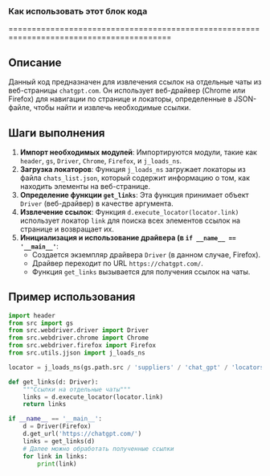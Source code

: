 ### Как использовать этот блок кода
=========================================================================================

Описание
-------------------------
Данный код предназначен для извлечения ссылок на отдельные чаты из веб-страницы `chatgpt.com`. Он использует веб-драйвер (Chrome или Firefox) для навигации по странице и локаторы, определенные в JSON-файле, чтобы найти и извлечь необходимые ссылки.

Шаги выполнения
-------------------------
1. **Импорт необходимых модулей**: Импортируются модули, такие как `header`, `gs`, `Driver`, `Chrome`, `Firefox`, и `j_loads_ns`.
2. **Загрузка локаторов**: Функция `j_loads_ns` загружает локаторы из файла `chats_list.json`, который содержит информацию о том, как находить элементы на веб-странице.
3. **Определение функции `get_links`**: Эта функция принимает объект `Driver` (веб-драйвер) в качестве аргумента.
4. **Извлечение ссылок**: Функция `d.execute_locator(locator.link)` использует локатор `link` для поиска всех элементов ссылок на странице и возвращает их.
5. **Инициализация и использование драйвера (в `if __name__ == '__main__'`**:
   - Создается экземпляр драйвера `Driver` (в данном случае, Firefox).
   - Драйвер переходит по URL `https://chatgpt.com/`.
   - Функция `get_links` вызывается для получения ссылок на чаты.

Пример использования
-------------------------

```python
import header
from src import gs
from src.webdriver.driver import Driver
from src.webdriver.chrome import Chrome
from src.webdriver.firefox import Firefox
from src.utils.jjson import j_loads_ns

locator = j_loads_ns(gs.path.src / 'suppliers' / 'chat_gpt' / 'locators' / 'chats_list.json')

def get_links(d: Driver):
    """Ссылки на отдельные чаты"""
    links = d.execute_locator(locator.link)
    return links

if __name__ == '__main__':
    d = Driver(Firefox)
    d.get_url('https://chatgpt.com/')
    links = get_links(d)
    # Далее можно обработать полученные ссылки
    for link in links:
        print(link)
```